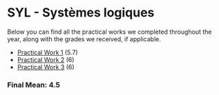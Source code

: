 # SYL - Systèmes logiques

Below you can find all the practical works we completed throughout the year, along with the grades we received, if applicable.

 - [Practical Work 1](https://github.com/CalvinGraf1/syl/tree/main/pw1) (5.7)
 - [Practical Work 2](https://github.com/CalvinGraf1/syl/tree/main/pw2) (6)
 - [Practical Work 3](https://github.com/CalvinGraf1/syl/tree/main/pw3) (6)
    
### Final Mean: **4.5**
